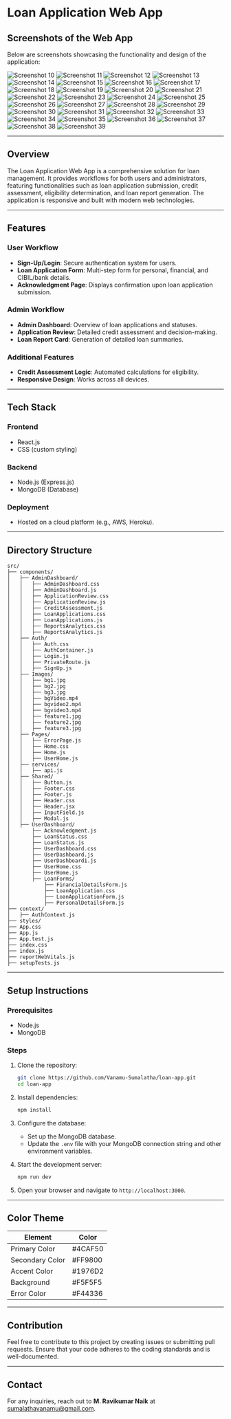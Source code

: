 # Loan Application Web App

## Screenshots of the Web App

Below are screenshots showcasing the functionality and design of the application:

![Screenshot 10](https://github.com/Vanamu-Sumalatha/Loan-Web-App/blob/main/Screenshots/Screenshot%20(10).png)
![Screenshot 11](https://github.com/Vanamu-Sumalatha/Loan-Web-App/blob/main/Screenshots/Screenshot%20(11).png)
![Screenshot 12](https://github.com/Vanamu-Sumalatha/Loan-Web-App/blob/main/Screenshots/Screenshot%20(12).png)
![Screenshot 13](https://github.com/Vanamu-Sumalatha/Loan-Web-App/blob/main/Screenshots/Screenshot%20(13).png)
![Screenshot 14](https://github.com/Vanamu-Sumalatha/Loan-Web-App/blob/main/Screenshots/Screenshot%20(14).png)
![Screenshot 15](https://github.com/Vanamu-Sumalatha/Loan-Web-App/blob/main/Screenshots/Screenshot%20(15).png)
![Screenshot 16](https://github.com/Vanamu-Sumalatha/Loan-Web-App/blob/main/Screenshots/Screenshot%20(16).png)
![Screenshot 17](https://github.com/Vanamu-Sumalatha/Loan-Web-App/blob/main/Screenshots/Screenshot%20(17).png)
![Screenshot 18](https://github.com/Vanamu-Sumalatha/Loan-Web-App/blob/main/Screenshots/Screenshot%20(18).png)
![Screenshot 19](https://github.com/Vanamu-Sumalatha/Loan-Web-App/blob/main/Screenshots/Screenshot%20(19).png)
![Screenshot 20](https://github.com/Vanamu-Sumalatha/Loan-Web-App/blob/main/Screenshots/Screenshot%20(20).png)
![Screenshot 21](https://github.com/Vanamu-Sumalatha/Loan-Web-App/blob/main/Screenshots/Screenshot%20(21).png)
![Screenshot 22](https://github.com/Vanamu-Sumalatha/Loan-Web-App/blob/main/Screenshots/Screenshot%20(22).png)
![Screenshot 23](https://github.com/Vanamu-Sumalatha/Loan-Web-App/blob/main/Screenshots/Screenshot%20(23).png)
![Screenshot 24](https://github.com/Vanamu-Sumalatha/Loan-Web-App/blob/main/Screenshots/Screenshot%20(24).png)
![Screenshot 25](https://github.com/Vanamu-Sumalatha/Loan-Web-App/blob/main/Screenshots/Screenshot%20(25).png)
![Screenshot 26](https://github.com/Vanamu-Sumalatha/Loan-Web-App/blob/main/Screenshots/Screenshot%20(26).png)
![Screenshot 27](https://github.com/Vanamu-Sumalatha/Loan-Web-App/blob/main/Screenshots/Screenshot%20(27).png)
![Screenshot 28](https://github.com/Vanamu-Sumalatha/Loan-Web-App/blob/main/Screenshots/Screenshot%20(28).png)
![Screenshot 29](https://github.com/Vanamu-Sumalatha/Loan-Web-App/blob/main/Screenshots/Screenshot%20(29).png)
![Screenshot 30](https://github.com/Vanamu-Sumalatha/Loan-Web-App/blob/main/Screenshots/Screenshot%20(30).png)
![Screenshot 31](https://github.com/Vanamu-Sumalatha/Loan-Web-App/blob/main/Screenshots/Screenshot%20(31).png)
![Screenshot 32](https://github.com/Vanamu-Sumalatha/Loan-Web-App/blob/main/Screenshots/Screenshot%20(32).png)
![Screenshot 33](https://github.com/Vanamu-Sumalatha/Loan-Web-App/blob/main/Screenshots/Screenshot%20(33).png)
![Screenshot 34](https://github.com/Vanamu-Sumalatha/Loan-Web-App/blob/main/Screenshots/Screenshot%20(34).png)
![Screenshot 35](https://github.com/Vanamu-Sumalatha/Loan-Web-App/blob/main/Screenshots/Screenshot%20(35).png)
![Screenshot 36](https://github.com/Vanamu-Sumalatha/Loan-Web-App/blob/main/Screenshots/Screenshot%20(36).png)
![Screenshot 37](https://github.com/Vanamu-Sumalatha/Loan-Web-App/blob/main/Screenshots/Screenshot%20(37).png)
![Screenshot 38](https://github.com/Vanamu-Sumalatha/Loan-Web-App/blob/main/Screenshots/Screenshot%20(38).png)
![Screenshot 39](https://github.com/Vanamu-Sumalatha/Loan-Web-App/blob/main/Screenshots/Screenshot%20(39).png)

---

## Overview
The Loan Application Web App is a comprehensive solution for loan management. It provides workflows for both users and administrators, featuring functionalities such as loan application submission, credit assessment, eligibility determination, and loan report generation. The application is responsive and built with modern web technologies.

---

## Features
### User Workflow
- **Sign-Up/Login**: Secure authentication system for users.
- **Loan Application Form**: Multi-step form for personal, financial, and CIBIL/bank details.
- **Acknowledgment Page**: Displays confirmation upon loan application submission.

### Admin Workflow
- **Admin Dashboard**: Overview of loan applications and statuses.
- **Application Review**: Detailed credit assessment and decision-making.
- **Loan Report Card**: Generation of detailed loan summaries.

### Additional Features
- **Credit Assessment Logic**: Automated calculations for eligibility.
- **Responsive Design**: Works across all devices.

---

## Tech Stack
### Frontend
- React.js
- CSS (custom styling)

### Backend
- Node.js (Express.js)
- MongoDB (Database)

### Deployment
- Hosted on a cloud platform (e.g., AWS, Heroku).

---

## Directory Structure
```
src/
├── components/
│   ├── AdminDashboard/
│   │   ├── AdminDashboard.css
│   │   ├── AdminDashboard.js
│   │   ├── ApplicationReview.css
│   │   ├── ApplicationReview.js
│   │   ├── CreditAssessment.js
│   │   ├── LoanApplications.css
│   │   ├── LoanApplications.js
│   │   ├── ReportsAnalytics.css
│   │   ├── ReportsAnalytics.js
│   ├── Auth/
│   │   ├── Auth.css
│   │   ├── AuthContainer.js
│   │   ├── Login.js
│   │   ├── PrivateRoute.js
│   │   ├── SignUp.js
│   ├── Images/
│   │   ├── bg1.jpg
│   │   ├── bg2.jpg
│   │   ├── bg3.jpg
│   │   ├── bgVideo.mp4
│   │   ├── bgvideo2.mp4
│   │   ├── bgvideo3.mp4
│   │   ├── feature1.jpg
│   │   ├── feature2.jpg
│   │   ├── feature3.jpg
│   ├── Pages/
│   │   ├── ErrorPage.js
│   │   ├── Home.css
│   │   ├── Home.js
│   │   ├── UserHome.js
│   ├── services/
│   │   ├── api.js
│   ├── Shared/
│   │   ├── Button.js
│   │   ├── Footer.css
│   │   ├── Footer.js
│   │   ├── Header.css
│   │   ├── Header.jsx
│   │   ├── InputField.js
│   │   ├── Modal.js
│   ├── UserDashboard/
│       ├── Acknowledgment.js
│       ├── LoanStatus.css
│       ├── LoanStatus.js
│       ├── UserDashboard.css
│       ├── UserDashboard.js
│       ├── UserDashboard1.js
│       ├── UserHome.css
│       ├── UserHome.js
│       ├── LoanForms/
│           ├── FinancialDetailsForm.js
│           ├── LoanApplication.css
│           ├── LoanApplicationForm.js
│           ├── PersonalDetailsForm.js
├── context/
│   ├── AuthContext.js
├── styles/
├── App.css
├── App.js
├── App.test.js
├── index.css
├── index.js
├── reportWebVitals.js
├── setupTests.js
```

---

## Setup Instructions

### Prerequisites
- Node.js
- MongoDB

### Steps
1. Clone the repository:
   ```bash
   git clone https://github.com/Vanamu-Sumalatha/loan-app.git
   cd loan-app
   ```

2. Install dependencies:
   ```bash
   npm install
   ```

3. Configure the database:
   - Set up the MongoDB database.
   - Update the `.env` file with your MongoDB connection string and other environment variables.

4. Start the development server:
   ```bash
   npm run dev
   ```

5. Open your browser and navigate to `http://localhost:3000`.

---


## Color Theme
| Element             | Color       |
|---------------------|-------------|
| Primary Color       | #4CAF50     |
| Secondary Color     | #FF9800     |
| Accent Color        | #1976D2     |
| Background          | #F5F5F5     |
| Error Color         | #F44336     |

---

## Contribution
Feel free to contribute to this project by creating issues or submitting pull requests. Ensure that your code adheres to the coding standards and is well-documented.

---

## Contact
For any inquiries, reach out to **M. Ravikumar Naik** at [sumalathavanamu@gmail.com](mailto:sumalathavanamu@gmail.com).
